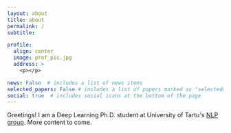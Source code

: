 ```yaml
---
layout: about
title: about
permalink: /
subtitle: 

profile:
  align: center
  image: prof_pic.jpg
  address: >
    <p></p>

news: False  # includes a list of news items
selected_papers: False # includes a list of papers marked as "selected={true}"
social: true  # includes social icons at the bottom of the page
---
```


Greetings! I am a Deep Learning Ph.D. student at University of Tartu's [NLP group](http://tartunlp.ai). 
More content to come.
